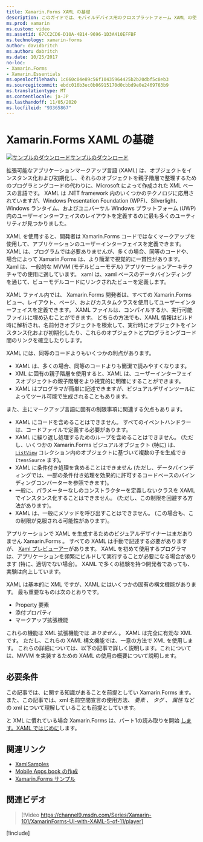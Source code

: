 ```yaml
---
title: Xamarin.Forms XAML の基礎
description: このガイドでは、モバイルデバイス用のクロスプラットフォーム XAML の使用を開始する方法について説明します。 XAML を使用すると、開発者は Xamarin.Forms コードではなくマークアップを使用して、アプリケーションのユーザーインターフェイスを定義できます。
ms.prod: xamarin
ms.custom: video
ms.assetid: 67CC2CD6-D10A-4B14-9696-1D3A410EFFBF
ms.technology: xamarin-forms
author: davidbritch
ms.author: dabritch
ms.date: 10/25/2017
no-loc:
- Xamarin.Forms
- Xamarin.Essentials
ms.openlocfilehash: 1c660c04e89c56f10435964425b2b20dbf5c8eb3
ms.sourcegitcommit: ebdc016b3ec0b06915170d0cbbd9e0e2469763b9
ms.translationtype: MT
ms.contentlocale: ja-JP
ms.lasthandoff: 11/05/2020
ms.locfileid: "93365867"
---
```

# <a name="no-locxamarinforms-xaml-basics"></a>Xamarin.Forms XAML の基礎

[![サンプルのダウンロード](~/media/shared/download.png)サンプルのダウンロード](/samples/xamarin/xamarin-forms-samples/xamlsamples)

拡張可能なアプリケーションマークアップ言語 (XAML) は、オブジェクトをインスタンス化および初期化し、それらのオブジェクトを親子階層で整理するためのプログラミングコードの代わりに、Microsoft によって作成された XML ベースの言語です。 XAML は .NET framework 内のいくつかのテクノロジに応用されていますが、Windows Presentation Foundation (WPF)、Silverlight、Windows ランタイム、およびユニバーサル Windows プラットフォーム (UWP) 内のユーザーインターフェイスのレイアウトを定義するのに最も多くのユーティリティが見つかりました。

XAML を使用すると、開発者は Xamarin.Forms コードではなくマークアップを使用して、アプリケーションのユーザーインターフェイスを定義できます。 XAML は、プログラムでは必要ありませんが、多くの場合、同等のコードや、場合によって Xamarin.Forms は、より簡潔で視覚的に一貫性があります。 Xaml は、一般的な MVVM (モデルビューモデル) アプリケーションアーキテクチャでの使用に適しています。 xaml は、xaml ベースのデータバインディングを通じて、ビューモデルコードにリンクされたビューを定義します。

XAML ファイル内では、 Xamarin.Forms 開発者は、すべての Xamarin.Forms ビュー、レイアウト、ページ、およびカスタムクラスを使用してユーザーインターフェイスを定義できます。 XAML ファイルは、コンパイルするか、実行可能ファイルに埋め込むことができます。 どちらの方法でも、XAML 情報はビルド時に解析され、名前付きオブジェクトを検索して、実行時にオブジェクトをインスタンス化および初期化したり、これらのオブジェクトとプログラミングコード間のリンクを確立したりします。

XAML には、同等のコードよりもいくつかの利点があります。

- XAML は、多くの場合、同等のコードよりも簡潔で読みやすくなります。
- XML に固有の親子階層を使用すると、XAML は、ユーザーインターフェイスオブジェクトの親子階層をより視覚的に明確にすることができます。
- XAML はプログラマが簡単に記述できますが、ビジュアルデザインツールによってツール可能で生成されることもあります。

また、主にマークアップ言語に固有の制限事項に関連する欠点もあります。

- XAML にコードを含めることはできません。 すべてのイベントハンドラーは、コードファイルで定義する必要があります。
- XAML に繰り返し処理するためのループを含めることはできません。 (ただし、いくつかの Xamarin.Forms ビジュアルオブジェクト (特に) は、  [`ListView`](xref:Xamarin.Forms.ListView) コレクション内のオブジェクトに基づいて複数の子を生成でき `ItemsSource` ます)。
- XAML に条件付き処理を含めることはできません (ただし、データバインディングでは、一部の条件付き処理を効果的に許可するコードベースのバインディングコンバーターを参照できます)。
- 一般に、パラメーターなしのコンストラクターを定義しないクラスを XAML でインスタンス化することはできません。 (ただし、この制限を回避する方法があります)。
- XAML は、一般にメソッドを呼び出すことはできません。 (この場合も、この制限が克服される可能性があります)。

アプリケーションで XAML を生成するためのビジュアルデザイナーはまだありません Xamarin.Forms 。 すべての XAML は手動で記述する必要がありますが、 [Xaml プレビューアー](~/xamarin-forms/xaml/xaml-previewer/index.md)があります。 XAML を初めて使用するプログラマは、アプリケーションを頻繁にビルドして実行することが必要になる場合があります (特に、適切でない場合)。 XAML で多くの経験を持つ開発者であっても、実験は向上しています。

XAML は基本的に XML ですが、XAML にはいくつかの固有の構文機能があります。 最も重要なものは次のとおりです。

- Property 要素
- 添付プロパティ
- マークアップ拡張機能

これらの機能は XML 拡張機能では *ありません* 。 XAML は完全に有効な XML です。 ただし、これらの XAML 構文機能では、一意の方法で XML を使用します。 これらの詳細については、以下の記事で詳しく説明します。これについては、MVVM を実装するための XAML の使用の概要について説明します。

## <a name="requirements"></a>必要条件

この記事では、に関する知識があることを前提としてい Xamarin.Forms ます。 また、この記事では、xml 名前空間宣言の使用方法、 *要素* 、 *タグ* 、 *属性* などの xml について理解していることも前提としています。

と XML に慣れている場合 Xamarin.Forms は、パート1の読み取りを開始 [します。XAML ではじめに](~/xamarin-forms/xaml/xaml-basics/get-started-with-xaml.md)します。

## <a name="related-links"></a>関連リンク

- [XamlSamples](/samples/xamarin/xamarin-forms-samples/xamlsamples)
- [Mobile Apps book の作成](~/xamarin-forms/creating-mobile-apps-xamarin-forms/index.md)
- [Xamarin.Forms サンプル](/samples/browse/?products=xamarin&term=Xamarin.Forms)

## <a name="related-video"></a>関連ビデオ

> [!Video https://channel9.msdn.com/Series/Xamarin-101/XamarinForms-UI-with-XAML-5-of-11/player]

[!include[](~/essentials/includes/xamarin-show-essentials.md)]